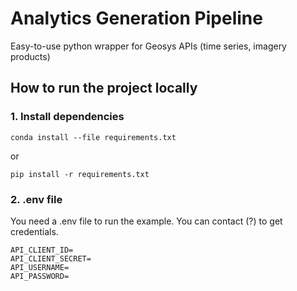 # Analytics Generation Pipeline

Easy-to-use python wrapper for Geosys APIs (time series, imagery products)

## How to run the project locally

### 1. Install dependencies

`conda install --file requirements.txt` 

or

`pip install -r requirements.txt`

### 2. .env file
You need a .env file to run the example. You can contact (?) to get credentials.

```
API_CLIENT_ID=
API_CLIENT_SECRET=
API_USERNAME=
API_PASSWORD=
```
